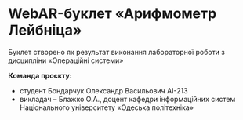 # WebAR-буклет «Арифмометр Лейбніца»
Буклет створено як результат виконання лабораторної роботи з дисципліни
«Операційні системи»

**Команда проєкту:**
- студент Бондарчук Олександр Васильович АІ-213
- викладач – Блажко О.А., доцент кафедри інформаційних систем Національного
університету «Одеська політехніка»
